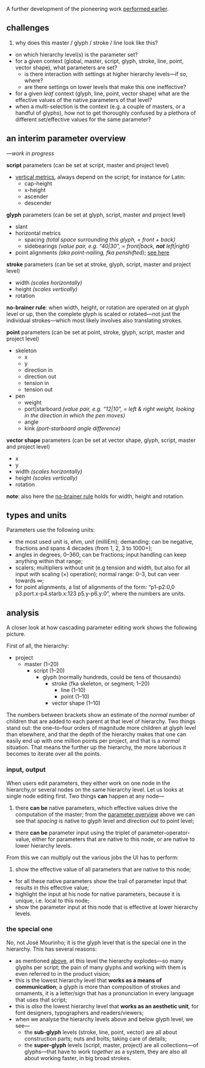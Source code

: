 A further development of the pioneering work [performed earlier](https://github.com/metapolator/metapolator/wiki/elements-of-design#working-with-masters-and-glyphs-in-context).

## challenges

1. why does this master / glyph / stroke / line look like this?
  * on which hierarchy level(s) is the parameter set?
* for a given context (global, master, script, glyph, stroke, line, point, vector shape), what parameters are set?
  * is there interaction with settings at higher hierarchy levels—if so, where?
  * are there settings on lower levels that make this one ineffective?
* for a given _leaf_ context (glyph, line, point, vector shape) what are the effective values of the native parameters of that level?
* when a multi-selection is the context (e.g. a couple of masters, or a handful of glyphs), how not to get thoroughly confused by a plethora of different set/effective values for the same parameter?

## an interim parameter overview
_—work in progress_

**script** parameters (can be set at script, master and project level)

* [vertical metrics](https://github.com/metapolator/metapolator/wiki/specimen,-and-glyph-interaction#optical-horizontal-lines), always depend on the script; for instance for Latin:
  * cap-height
  * x-height
  * ascender
  * descender

**glyph** parameters (can be set at glyph, script, master and project level)

* slant
* horizontal metrics
  * spacing _(total space surrounding this glyph, = front + back)_
  * sidebearings _(value pair, e.g. “40|30”, = front|back, **not** left|right)_
* point alignments _(aka point-nailing, fka penshifted)_; [see here](https://github.com/metapolator/metapolator/wiki/specimen,-and-glyph-interaction#point-alignments)

**stroke** parameters (can be set at stroke, glyph, script, master and project level)

* width _(scales horizontally)_
* height _(scales vertically)_
* rotation

<a name="nobrainer"></a>**no-brainer rule**: when width, height, or rotation are operated on at glyph level or up, then the complete glyph is scaled or rotated—not just the individual strokes—which most likely involves also translating strokes.

**point** parameters (can be set at point, stroke, glyph, script, master and project level)

* skeleton
  * x
  * y
  * direction in
  * direction out
  * tension in
  * tension out
* pen
  * weight
  * port|starboard _(value pair, e.g. “12|10”, = left & right weight, looking in the direction in which the pen moves)_
  * angle
  * kink _(port-starboard angle difference)_

**vector shape** parameters (can be set at vector shape, glyph, script, master and project level)

* x
* y
* width _(scales horizontally)_
* height _(scales vertically)_
* rotation

**note**: also here the [no-brainer rule](#nobrainer) holds for width, height and rotation.

## types and units
Parameters use the following units:

* the most used unit is, ehm, _unit_ (milliEm); demanding: can be negative, fractions and spans 4 decades (from 1, 2, 3 to 1000+);
* angles in degrees, 0–360, can be fractions; input handling can keep anything within that range;
* scalers; multipliers without unit (e.g tension and width, but also for all input with scaling (×) operation); normal range: 0–3, but can veer towards ∞;
* for point alignments, a list of alignments of the form: “p1-p2:0,0 p3.port.x-p4.starb.x:123 p5.y-p6.y:0”, where the numbers are units.

## analysis
A closer look at how cascading parameter editing work shows the following picture.

First of all, the hierarchy:

* project
  * master (1–20)
    * script (1–20)
      * glyph (normally hundreds, could be tens of thousands)
        * stroke (fka skeleton, or segment; 1–20)
          * line (1–10)
          * point (1–10)
        * vector shape (1–10)

The numbers between brackets show an estimate of the _normal_ number of children that are added to each parent at that level of hierarchy. Two things stand out: the one–to–four orders of magnitude more children at glyph level than elsewhere, and that the depth of the hierarchy makes that one can easily end up with one million points per project, and that is a _normal_ situation. That means the further up the hierarchy, the more laborious it becomes to iterate over all the points.

### input, output
When users edit parameters, they either work on one node in the hierarchy,or several nodes on the same hierarchy level. Let us looks at single node editing first. Two things **can** happen at any node—

1. there **can be** native parameters, which effective values drive the computation of the master; from the [parameter overview](https://github.com/metapolator/metapolator/wiki/parameter-editing#an-interim-parameter-overview) above we can see that _spacing_ is native to glyph level and _direction out_ to point level;
* there **can be** parameter input using the triplet of parameter-operator-value, either for parameters that are native to this node, or are native to lower hierarchy levels.

From this we can multiply out the various jobs the UI has to perform:

1. show the effective value of all parameters that are native to this node;
* for all these native parameters show the trail of parameter input that results in this effective value;
* highlight the input at his node for native parameters, because it is unique, i.e. local to this node;
* show the parameter input at this node that is effective at lower hierarchy levels.

### the special one
No, not José Mourinho; it is the glyph level that is the special one in the hierarchy. This has several reasons:

* as mentioned [above](#analysis), at this level the hierarchy explodes—so many glyphs per script; the pain of many glyphs and working with them is even referred to in the product vision;
* this is the lowest hierarchy level that **works as a means of communication**; a glyph is more than composition of strokes and ornaments, it is a letter/sign that has a pronunciation in every language that uses that script;
* this is _also_ the lowest hierarchy level that **works as an aesthetic unit**, for font designers, typographers and readers/viewers;
* when we analyse the hierarchy levels above and below glyph level, we see—
  * the **sub-glyph** levels (stroke, line, point, vector) are all about construction parts; nuts and bolts; taking care of details;
  * the **super-glyph** levels (script, master, project) are all collections—of glyphs—that have to work _together_ as a system, they are also all about working faster, in big broad strokes.